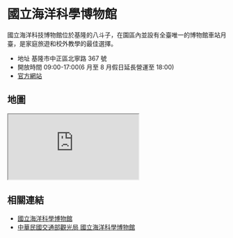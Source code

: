 # 國立海洋科學博物館

國立海洋科技博物館位於基隆的八斗子，在園區內並設有全臺唯一的博物館車站月臺，是家庭旅遊和校外教學的最佳選擇。

- 地址 基隆市中正區北寧路 367 號
- 開放時間 09:00-17:00(6 月至 8 月假日延長營運至 18:00)
- [官方網站](https://www.nmmst.gov.tw/chhtml/)

## 地圖

<iframe src="https://www.google.com/maps/embed?pb=!1m18!1m12!1m3!1d3611.8718330916795!2d121.79406108885499!3d25.14002359999999!2m3!1f0!2f0!3f0!3m2!1i1024!2i768!4f13.1!3m3!1m2!1s0x345d4f7807d7ab5d%3A0xe005c55719594f84!2sNational%20Museum%20of%20Marine%20Science%20and%20Technology!5e0!3m2!1sen!2stw!4v1690567612459!5m2!1sen!2stw" loading="lazy" referrerpolicy="no-referrer-when-downgrade"></iframe>

## 相關連結

- [國立海洋科學博物館](https://www.nmmst.gov.tw/chhtml/)
- [中華民國交通部觀光局 國立海洋科學博物館](https://www.taiwan.net.tw/m1.aspx?sNo=0001105&id=A12-00221)
